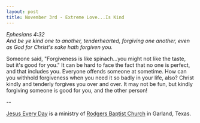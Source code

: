 ```yaml
---
layout: post
title: November 3rd - Extreme Love...Is Kind
---
```


_Ephesians 4:32  
And be ye kind one to another, tenderhearted, forgiving one another,
even as God for Christ's sake hath forgiven you._

Someone said, "Forgiveness is like spinach...you might not like the
taste, but it's good for you." It can be hard to face the fact that no
one is perfect, and that includes you. Everyone offends someone at
sometime. How can you withhold forgiveness when you need it so badly
in your life, also? Christ kindly and tenderly forgives you over and
over. It may not be fun, but kindly forgiving someone is good for
you, and the other person!

 --

<a href=http://jesuseveryday.net>Jesus Every Day</a> is a ministry of <a href=http://rodgersbaptist.net>Rodgers Baptist Church</a> in Garland, Texas.
